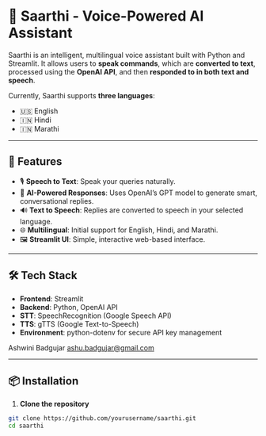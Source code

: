 # 🧠 Saarthi - Voice-Powered AI Assistant

Saarthi is an intelligent, multilingual voice assistant built with Python and Streamlit. It allows users to **speak commands**, which are **converted to text**, processed using the **OpenAI API**, and then **responded to in both text and speech**. 

Currently, Saarthi supports **three languages**:
- 🇺🇸 English
- 🇮🇳 Hindi
- 🇮🇳 Marathi

---

## 🚀 Features

- 🎙️ **Speech to Text**: Speak your queries naturally.
- 🤖 **AI-Powered Responses**: Uses OpenAI’s GPT model to generate smart, conversational replies.
- 🔊 **Text to Speech**: Replies are converted to speech in your selected language.
- 🌐 **Multilingual**: Initial support for English, Hindi, and Marathi.
- 🖼️ **Streamlit UI**: Simple, interactive web-based interface.

---

## 🛠️ Tech Stack

- **Frontend**: Streamlit
- **Backend**: Python, OpenAI API
- **STT**: SpeechRecognition (Google Speech API)
- **TTS**: gTTS (Google Text-to-Speech)
- **Environment**: python-dotenv for secure API key management



Ashwini Badgujar
ashu.badgujar@gmail.com

---

## 📦 Installation

1. **Clone the repository**

```bash
git clone https://github.com/yourusername/saarthi.git
cd saarthi



